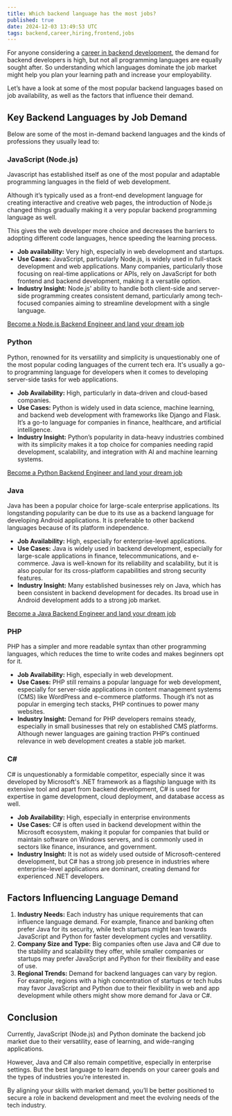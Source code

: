 ```yaml
---
title: Which backend language has the most jobs?
published: true
date: 2024-12-03 13:49:53 UTC
tags: backend,career,hiring,frontend,jobs
---
```


For anyone considering a [career in backend development](https://masteringbackend.com/hubs/backend-engineering), the demand for backend developers is high, but not all programming languages are equally sought after. So understanding which languages dominate the job market might help you plan your learning path and increase your employability.

Let’s have a look at some of the most popular backend languages based on job availability, as well as the factors that influence their demand.

## **Key Backend Languages by Job Demand**

Below are some of the most in-demand backend languages and the kinds of professions they usually lead to:

### **JavaScript (Node.js)**

Javascript has established itself as one of the most popular and adaptable programming languages in the field of web development.

Although it’s typically used as a front-end development language for creating interactive and creative web pages, the introduction of Node.js changed things gradually making it a very popular backend programming language as well.

This gives the web developer more choice and decreases the barriers to adopting different code languages, hence speeding the learning process.

- **Job availability:** Very high, especially in web development and startups.
- **Use Cases:** JavaScript, particularly Node.js, is widely used in full-stack development and web applications. Many companies, particularly those focusing on real-time applications or APIs, rely on JavaScript for both frontend and backend development, making it a versatile option.
- **Industry Insight:** Node.js' ability to handle both client-side and server-side programming creates consistent demand, particularly among tech-focused companies aiming to streamline development with a single language.

[Become a Node.js Backend Engineer and land your dream job](https://masteringbackend.com/courses/become-a-nodejs-backend-engineer)

### **Python**

Python, renowned for its versatility and simplicity is unquestionably one of the most popular coding languages of the current tech era. It's usually a go-to programming language for developers when it comes to developing server-side tasks for web applications.

- **Job Availability:** High, particularly in data-driven and cloud-based companies.
- **Use Cases:** Python is widely used in data science, machine learning, and backend web development with frameworks like Django and Flask. It’s a go-to language for companies in finance, healthcare, and artificial intelligence.
- **Industry Insight:** Python’s popularity in data-heavy industries combined with its simplicity makes it a top choice for companies needing rapid development, scalability, and integration with AI and machine learning systems.

[Become a Python Backend Engineer and land your dream job](https://masteringbackend.com/courses/become-a-python-backend-engineer)

### **Java**

Java has been a popular choice for large-scale enterprise applications. Its longstanding popularity can be due to its use as a backend language for developing Android applications. It is preferable to other backend languages because of its platform independence.

- **Job Availability:** High, especially for enterprise-level applications.
- **Use Cases:** Java is widely used in backend development, especially for large-scale applications in finance, telecommunications, and e-commerce. Java is well-known for its reliability and scalability, but it is also popular for its cross-platform capabilities and strong security features.
- **Industry Insight:** Many established businesses rely on Java, which has been consistent in backend development for decades. Its broad use in Android development adds to a strong job market.

[Become a Java Backend Engineer and land your dream job](https://masteringbackend.com/courses/become-a-java-spring-backend-engineer)

### **PHP**

PHP has a simpler and more readable syntax than other programming languages, which reduces the time to write codes and makes beginners opt for it.

- **Job Availability:** High, especially in web development.
- **Use Cases:** PHP still remains a popular language for web development, especially for server-side applications in content management systems (CMS) like WordPress and e-commerce platforms. Though it’s not as popular in emerging tech stacks, PHP continues to power many websites.
- **Industry Insight:** Demand for PHP developers remains steady, especially in small businesses that rely on established CMS platforms. Although newer languages are gaining traction PHP’s continued relevance in web development creates a stable job market.

### **C#**

C# is unquestionably a formidable competitor, especially since it was developed by Microsoft's .NET framework as a flagship language with its extensive tool and apart from backend development, C# is used for expertise in game development, cloud deployment, and database access as well.

- **Job Availability:** High, especially in enterprise environments
- **Use Cases:** C# is often used in backend development within the Microsoft ecosystem, making it popular for companies that build or maintain software on Windows servers, and is commonly used in sectors like finance, insurance, and government.
- **Industry Insight:** It is not as widely used outside of Microsoft-centered development, but C# has a strong job presence in industries where enterprise-level applications are dominant, creating demand for experienced .NET developers.

## **Factors Influencing Language Demand**

1. **Industry Needs:** Each industry has unique requirements that can influence language demand. For example, finance and banking often prefer Java for its security, while tech startups might lean towards JavaScript and Python for faster development cycles and versatility.
2. **Company Size and Type:** Big companies often use Java and C# due to the stability and scalability they offer, while smaller companies or startups may prefer JavaScript and Python for their flexibility and ease of use.
3. **Regional Trends:** Demand for backend languages can vary by region. For example, regions with a high concentration of startups or tech hubs may favor JavaScript and Python due to their flexibility in web and app development while others might show more demand for Java or C#.

## **Conclusion**

Currently, JavaScript (Node.js) and Python dominate the backend job market due to their versatility, ease of learning, and wide-ranging applications.

However, Java and C# also remain competitive, especially in enterprise settings. But the best language to learn depends on your career goals and the types of industries you’re interested in.

By aligning your skills with market demand, you’ll be better positioned to secure a role in backend development and meet the evolving needs of the tech industry.
